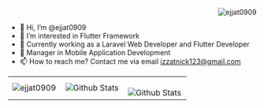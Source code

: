<p align="right"> <img src="https://komarev.com/ghpvc/?username=ejjat0909&label=Profile%20views&color=0e75b6&style=plastic" alt="ejjat0909" /> </p>

- 👋 Hi, I’m @ejjat0909 
- 👀 I’m interested in Flutter Framework
- 🌱 Currently working as a Laravel Web Developer and Flutter Developer
- 💞️ Manager in Mobile Application Development
- 📫 How to reach me? Contact me via email izzatnick123@gmail.com

<!---
ejjat0909/ejjat0909 is a ✨ special ✨ repository because its `README.md` (this file) appears on your GitHub profile.
You can click the Preview link to take a look at your changes.
--->
 

<table>
  <tr>
    <td>
      <img
        align="left"
        src="https://github-readme-stats.vercel.app/api?username=ejjat0909&theme=highcontrast" alt="ejjat0909"
        alt="Github Stats"
      />
    </td>
    <td>
      <img
        align="left"
        src="https://github-readme-stats.vercel.app/api/top-langs/?username=ejjat0909&hide=html&layout=compact&theme=merko"
        alt="Github Stats"
      />
    </td>
    <td>
      <br />
      <img
        align="left"
        src="https://github-readme-streak-stats.herokuapp.com/?user=ejjat0909&theme=tokyonight"
        alt="Github Stats"
      />
    </td>
  </tr>
</table>
